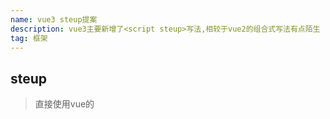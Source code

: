 ```yaml
---
name: vue3 steup提案
description: vue3主要新增了<script steup>写法,相较于vue2的组合式写法有点陌生
tag: 框架
---
```


## steup
> 直接使用vue的<script steup>,因为最终会解析成`async setup()`，所以内部可以直接使用`awiat`


## 组件
> 直接引入组件而不需要注册了


## props
```js
import { defineProps } from "vue"

const props = defineProps({
  dataList: {
    type: Array,
    default: () => [],
    required: true
  }
})
```

## emit
```vue
<script setup>
const emit = defineEmits(['change', 'delete'])
</script>
```

## attrs
```js
import { useAttrs} from 'vue'
const attrs = useAttrs()
```


## slot
```js
import { useSlots} from 'vue'
const slots = useSlots()
```

## computed
```js
const plusOne = computed(() => count.value + 1)

const plusOne = computed({
  get: () => count.value + 1,
  set: val => {
    count.value = val - 1
  }
})

```

## watch
可以监听多个数据源
```js
watch(count, (count, prevCount) => {
  /* ... */
})
```

## 对外暴露数据
vue2中我们可以获取组件实例访问到组件内部的数据,使用 `<script setup>` 的组件是默认关闭的，也即通过模板 ref 或者 $parent 链获取到的组件的公开实例，不会暴露任何在 `<script setup>` 中声明的绑定。但是我们可以通过`defineExpose `主动暴露数据出去

```vue
<script setup>
import { ref } from 'vue'

const a = 1
const b = ref(2)

defineExpose({
  a,
  b
})
</script>
```


## 定义数据
```js
import { reactive, ref } from 'vue'

const data = reactive({}) // 定义一个响应式对象，直接使用 data.变量 取值复制

const age = ref(18) // 需要使用 age.value 取值复制

```

## 生命周期
在组合式api的生命周期前面加上`on`

## 使用路由

```js
import { useRouter, useRoute } from 'vue-router'

const router = useRouter() // 跳转路由方法
const route = useRoute()   // 路由参数详情
```

## 使用vuex
```js
import { useStore } from 'vuex'

const store = useStore() // 可以像vue2一样使用
```

